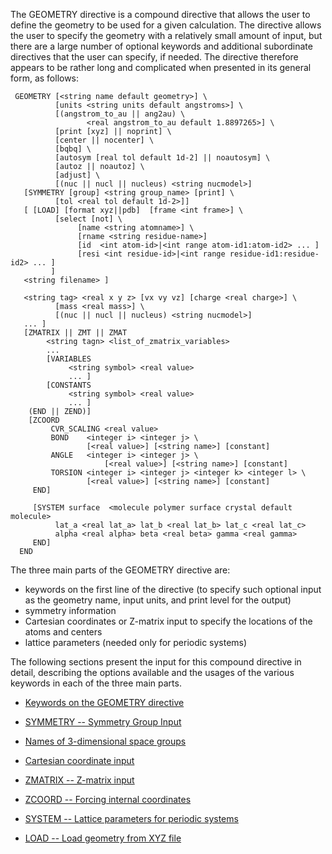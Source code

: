 
The GEOMETRY directive is a compound directive that allows the user to
define the geometry to be used for a given calculation. The directive
allows the user to specify the geometry with a relatively small amount
of input, but there are a large number of optional keywords and
additional subordinate directives that the user can specify, if needed.
The directive therefore appears to be rather long and complicated when
presented in its general form, as
follows:
```
 GEOMETRY [<string name default geometry>] \  
          [units <string units default angstroms>] \  
          [(angstrom_to_au || ang2au) \  
                 <real angstrom_to_au default 1.8897265>] \  
          [print [xyz] || noprint] \  
          [center || nocenter] \  
          [bqbq] \  
          [autosym [real tol default 1d-2] || noautosym] \  
          [autoz || noautoz] \  
          [adjust] \  
          [(nuc || nucl || nucleus) <string nucmodel>]  
   [SYMMETRY [group] <string group_name> [print] \  
          [tol <real tol default 1d-2>]]  
   [ [LOAD] [format xyz||pdb]  [frame <int frame>] \  
          [select [not] \  
               [name <string atomname>] \  
               [rname <string residue-name>]  
               [id  <int atom-id>|<int range atom-id1:atom-id2> ... ]  
               [resi <int residue-id>|<int range residue-id1:residue-id2> ... ]  
         ]  
   <string filename> ]  
    
   <string tag> <real x y z> [vx vy vz] [charge <real charge>] \  
          [mass <real mass>] \  
          [(nuc || nucl || nucleus) <string nucmodel>]  
   ... ]  
   [ZMATRIX || ZMT || ZMAT  
        <string tagn> <list_of_zmatrix_variables>  
        ...   
        [VARIABLES  
             <string symbol> <real value>  
             ... ]  
        [CONSTANTS  
             <string symbol> <real value>  
             ... ]  
    (END || ZEND)]  
    [ZCOORD  
         CVR_SCALING <real value>  
         BOND    <integer i> <integer j> \  
                 [<real value>] [<string name>] [constant]  
         ANGLE   <integer i> <integer j> \  
                     [<real value>] [<string name>] [constant]  
         TORSION <integer i> <integer j> <integer k> <integer l> \  
                 [<real value>] [<string name>] [constant]  
     END]  
           
     [SYSTEM surface  <molecule polymer surface crystal default molecule>  
          lat_a <real lat_a> lat_b <real lat_b> lat_c <real lat_c>  
          alpha <real alpha> beta <real beta> gamma <real gamma>  
     END]  
  END
```
The three main parts of the GEOMETRY directive are:

  - keywords on the first line of the directive (to specify such
    optional input as the geometry name, input units, and print level
    for the output)
  - symmetry information
  - Cartesian coordinates or Z-matrix input to specify the locations of
    the atoms and centers
  - lattice parameters (needed only for periodic systems)

The following sections present the input for this compound directive in
detail, describing the options available and the usages of the various
keywords in each of the three main parts.

  - [Keywords on the GEOMETRY
    directive](Keywords-on-the-GEOMETRY-directive "wikilink")

  - [SYMMETRY -- Symmetry Group
    Input](SYMMETRY----Symmetry-Group-Input "wikilink")

  - [Names of 3-dimensional space
    groups](Names-of-3-dimensional-space-groups "wikilink")

  - [Cartesian coordinate
    input](Cartesian-coordinate-input "wikilink")

  - [ZMATRIX -- Z-matrix
    input](ZMATRIX----Z-matrix-input "wikilink")

  - [ZCOORD -- Forcing internal
    coordinates](ZCOORD----Forcing-internal-coordinates "wikilink")

  - [SYSTEM -- Lattice parameters for periodic
    systems](SYSTEM----Lattice-parameters-for-periodic-systems "wikilink")

  - [LOAD -- Load geometry from 
     XYZ file](Geometry-load "wikilink")

 

<!-- end list -->
